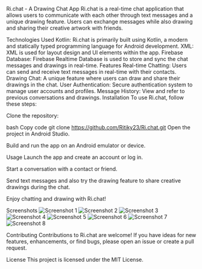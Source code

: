 Ri.chat - A Drawing Chat App
Ri.chat is a real-time chat application that allows users to communicate with each other through text messages and a unique drawing feature. Users can exchange messages while also drawing and sharing their creative artwork with friends.

Technologies Used
Kotlin: Ri.chat is primarily built using Kotlin, a modern and statically typed programming language for Android development.
XML: XML is used for layout design and UI elements within the app.
Firebase Database: Firebase Realtime Database is used to store and sync the chat messages and drawings in real-time.
Features
Real-time Chatting: Users can send and receive text messages in real-time with their contacts.
Drawing Chat: A unique feature where users can draw and share their drawings in the chat.
User Authentication: Secure authentication system to manage user accounts and profiles.
Message History: View and refer to previous conversations and drawings.
Installation
To use Ri.chat, follow these steps:

Clone the repository:

bash
Copy code
git clone https://github.com/Ritiky23/Ri.chat.git
Open the project in Android Studio.

Build and run the app on an Android emulator or device.

Usage
Launch the app and create an account or log in.

Start a conversation with a contact or friend.

Send text messages and also try the drawing feature to share creative drawings during the chat.

Enjoy chatting and drawing with Ri.chat!

Screenshots
![Screenshot 1](Ri.Chat/Screenshot/IMG-20231009-WA0024.jpg)
![Screenshot 2](screenshots/IMG-20231009-WA0028.jpg)
![Screenshot 3](screenshots/IMG-20231009-WA0029.jpg)
![Screenshot 4](screenshots/IMG-20231009-WA0030.jpg)
![Screenshot 5](screenshots/IMG-20231009-WA0031.jpg)
![Screenshot 6](screenshots/IMG-20231009-WA0032.jpg)
![Screenshot 7](screenshots/IMG-20231009-WA0033.jpg)
![Screenshot 8](screenshots/IMG-20231009-WA0035.jpg)



Contributing
Contributions to Ri.chat are welcome! If you have ideas for new features, enhancements, or find bugs, please open an issue or create a pull request.

License
This project is licensed under the MIT License.
